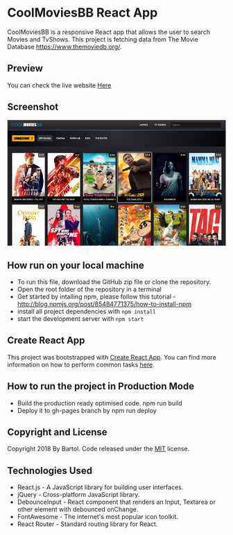 # CoolMoviesBB React App

CoolMoviesBB is a responsive React app that allows the user to search Movies and TvShows. This project is fetching data from The Movie Database https://www.themoviedb.org/.

## Preview

You can check the live website [Here](https://msmatki.github.io/React-Movies/)

## Screenshot

![alt text](img/ScreenShot.png)

## How run on your local machine

* To run this file, download the GitHub zip file or clone the repository.
* Open the root folder of the repository in a terminal
* Get started by intalling npm, please follow this tutorial - http://blog.npmjs.org/post/85484771375/how-to-install-npm
* install all project dependencies with `npm install`
* start the development server with `npm start`

## Create React App

This project was bootstrapped with [Create React App](https://github.com/facebookincubator/create-react-app). You can find more information on how to perform common tasks [here](https://github.com/facebookincubator/create-react-app/blob/master/packages/react-scripts/template/README.md).

## How to run the project in Production Mode

* Build the production ready optimised code. npm run build
* Deploy it to gh-pages branch by npm run deploy

## Copyright and License

Copyright 2018 By Bartol. Code released under the [MIT](https://github.com/MsMatki/React-Movies/blob/master/LICENSE) license.

## Technologies Used

* React.js - A JavaScript library for building user interfaces.
* jQuery - Cross-platform JavaScript library.
* DebounceInput - React component that renders an Input, Textarea or other element with debounced onChange. 
* FontAwesome - The internet's most popular icon toolkit.
* React Router - Standard routing library for React.